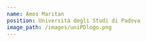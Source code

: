 ```yaml
---
name: Amos Maritan
position: Università degli Studi di Padova
image_path: /images/uniPDlogo.png
---
```

